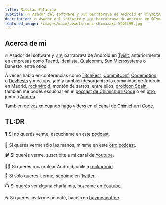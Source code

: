 ```yaml
---
title: Nicolás Patarino
subtitle: 🔥 Asador del software y 🇦🇷 barrabrava de Android en @TymitApp.
description: 🔥 Asador del software y 🇦🇷 barrabrava de Android en @TymitApp.
featured_image: /images/main/pexels-sora-shimazaki-5926399.jpg
---
```


## Acerca de mí

🔥 Asador del software y 🇦🇷 barrabrava de Android en [Tymit](https://tymit.com/), anteriormente en empresas como 
[Tuenti](https://tuenti.es/), [Idealista](https://www.idealista.com/), [Qualcomm](https://www.qualcomm.com/), 
[Sun Microsystems](https://es.wikipedia.org/wiki/Sun_Microsystems) o [Banesto](https://es.wikipedia.org/wiki/Banesto), 
entre otros.

A veces hablo en conferencias como [T3chFest](https://t3chfest.es/), [CommitConf](https://twitter.com/commitconf), 
[Codemotion](https://twitter.com/codemomadrid), o [DevFests](https://gdg.community.dev/chapters/) y meetups, 
¡ah! y también desorganizo la comunidad de Android en Madrid, [rockndroid](), montón de saraos, entre ellos, 
[droidcon Spain](https://www.madrid.droidcon.com/), también me podés escuchar en el 
[podcast de Chimichurri Code](https://open.spotify.com/show/0fCxnCusjI9frMmdANEENl) o en 
[otro](https://www.youtube.com/results?search_query=developars+cafe+gdg+spain), junto a [Andreu](https://twitter.com/andreuibanez).

También de vez en cuando hago vídeos en el [canal de Chimichurri Code](https://www.youtube.com/chimichurricode).

## TL:DR

🎙 Si no querés verme, escuchame en este [podcast](https://chimi.in/podcast).

🤜 Si querés verme sólo las manos, mirame en este [otro podcast](https://www.youtube.com/results?search_query=developars+cafe+gdg+spain).

📹 Si querés verme, suscribite a mi canal de [Youtube](https://www.youtube.com/chimichurricode).

👨‍🎤 Si querés rocanrolear Android, unite a [rockndroid](https://www.meetup.com/rockndroidmad/).
 
🐤 Si sólo querés leerme, seguime en [Twitter](https://twitter.com/npatarino).

📺 Si querés ver alguna charla mía, buscame en [Youtube](https://www.youtube.com/results?search_query=Nicol%C3%A1s+Patarino).

☕️ Si querés invitarme un café, hacelo en [buymeacoffee](https://www.buymeacoffee.com/npatarino).